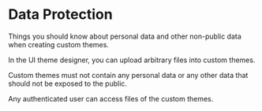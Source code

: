 <!-- loio198a729aa9544da1bac1074bb4b10663 -->

# Data Protection

Things you should know about personal data and other non-public data when creating custom themes.

In the UI theme designer, you can upload arbitrary files into custom themes.

Custom themes must not contain any personal data or any other data that should not be exposed to the public.

Any authenticated user can access files of the custom themes.

